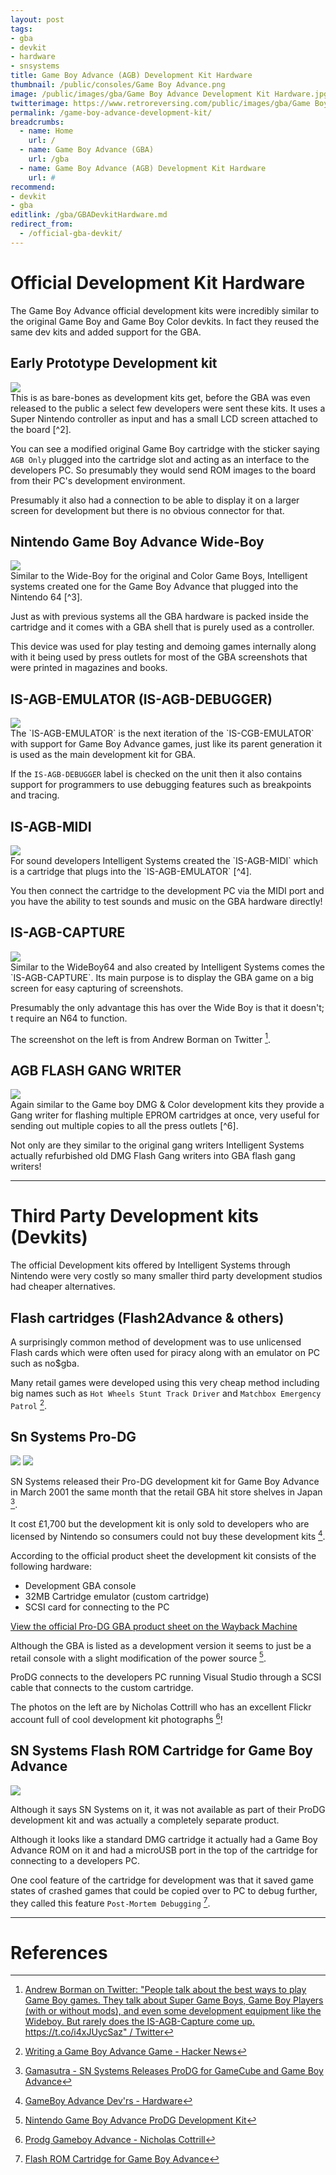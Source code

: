 ```yaml
---
layout: post
tags: 
- gba
- devkit
- hardware
- snsystems
title: Game Boy Advance (AGB) Development Kit Hardware
thumbnail: /public/consoles/Game Boy Advance.png
image: /public/images/gba/Game Boy Advance Development Kit Hardware.jpg
twitterimage: https://www.retroreversing.com/public/images/gba/Game Boy Advance Development Kit Hardware.jpg
permalink: /game-boy-advance-development-kit/
breadcrumbs:
  - name: Home
    url: /
  - name: Game Boy Advance (GBA)
    url: /gba
  - name: Game Boy Advance (AGB) Development Kit Hardware
    url: #
recommend: 
- devkit
- gba
editlink: /gba/GBADevkitHardware.md
redirect_from:
  - /official-gba-devkit/
---
```


# Official Development Kit Hardware
The Game Boy Advance official development kits were incredibly similar to the original Game Boy and Game Boy Color devkits. In fact they reused the same dev kits and added support for the GBA.

## Early Prototype Development kit
<section class="postSection">
    <img src="/public/images/gba/GBA Early Prototype.jpg" class="wow slideInLeft postImage" />

<div markdown="1">
This is as bare-bones as development kits get, before the GBA was even released to the public a select few developers were sent these kits. It uses a Super Nintendo controller as input and has a small LCD screen attached to the board [^2].

You can see a modified original Game Boy cartridge with the sticker saying `AGB Only` plugged into the cartridge slot and acting as an interface to the developers PC. So presumably they would send ROM images to the board from their PC's development environment.

Presumably it also had a connection to be able to display it on a larger screen for development but there is no obvious connector for that.
</div>
</section>

## Nintendo Game Boy Advance Wide-Boy
<section class="postSection">
    <img src="/public/images/gba/GBA WideBoy64.jpg" class="wow slideInLeft postImage" />
<div markdown="1">
Similar to the Wide-Boy for the original and Color Game Boys, Intelligent systems created one for the Game Boy Advance that plugged into the Nintendo 64 [^3].

Just as with previous systems all the GBA hardware is packed inside the cartridge and it comes with a GBA shell that is purely used as a controller.

This device was used for play testing and demoing games internally along with it being used by press outlets for most of the GBA screenshots that were printed in magazines and books.
</div>
</section>

## IS-AGB-EMULATOR (IS-AGB-DEBUGGER)
<section class="postSection">
    <img src="/public/images/gba/IS-AGB-EMULATOR.jpg" class="wow slideInLeft postImage" />

<div markdown="1">
The `IS-AGB-EMULATOR` is the next iteration of the `IS-CGB-EMULATOR` with support for Game Boy Advance games, just like its parent generation it is used as the main development kit for GBA.

If the `IS-AGB-DEBUGGER` label is checked on the unit then it also contains support for programmers to use debugging features such as breakpoints and tracing.
</div>
</section>

## IS-AGB-MIDI
<section class="postSection">
    <img src="/public/images/gba/IS-AGB-MIDI.png" class="wow slideInLeft postImage" />

<div markdown="1">
For sound developers Intelligent Systems created the `IS-AGB-MIDI` which is a cartridge that plugs into the `IS-AGB-EMULATOR` [^4].

You then connect the cartridge to the development PC via the MIDI port and you have the ability to test sounds and music on the GBA hardware directly!
</div>
</section>

## IS-AGB-CAPTURE

<section class="postSection">
    <img src="/public/images/gba/IS-AGB-CAPTURE.jpg" class="wow slideInLeft postImage" />

<div markdown="1">
Similar to the WideBoy64 and also created by Intelligent Systems comes the `IS-AGB-CAPTURE`. Its main purpose is to display the GBA game on a big screen for easy capturing of screenshots.

Presumably the only advantage this has over the Wide Boy is that it doesn't; t require an N64 to function.

The screenshot on the left is from Andrew Borman on Twitter [^5].
</div>
</section>

## AGB FLASH GANG WRITER
<section class="postSection">
    <img src="/public/images/gba/AGB ROM Flash Gang Writer 2.0.png" class="wow slideInLeft postImage" />

<div markdown="1">
Again similar to the Game boy DMG & Color development kits they provide a Gang writer for flashing multiple EPROM cartridges at once, very useful for sending out multiple copies to all the press outlets [^6].

Not only are they similar to the original gang writers Intelligent Systems actually refurbished old DMG Flash Gang writers into GBA flash gang writers!
</div>
</section>

---
# Third Party Development kits (Devkits)
The official Development kits offered by Intelligent Systems through Nintendo were very costly so many smaller third party development studios had cheaper alternatives.

## Flash cartridges (Flash2Advance & others)
A surprisingly common method of development was to use unlicensed Flash cards which were often used for piracy along with an emulator on PC such as no$gba. 

Many retail games were developed using this very cheap method including big names such as `Hot Wheels Stunt Track Driver` and `Matchbox Emergency Patrol` [^1].

## Sn Systems Pro-DG
<section class="postSection">
    <img src="/public/images/gba/ProDG GBA devkit photo by Nicholas Cottrill.jpg" class="wow slideInLeft postImage" />
    <img src="/public/images/gba/ProDG GBA photo by Nicholas Cottrill.jpg" class="wow slideInLeft postImage" />
<div markdown="1">

SN Systems released their Pro-DG development kit for Game Boy Advance in March 2001 the same month that the retail GBA hit store shelves in Japan [^7].

It cost £1,700 but the development kit is only sold to developers who are licensed by Nintendo so consumers could not buy these development kits [^8].

According to the official product sheet the development kit consists of the following hardware:
* Development GBA console
* 32MB Cartridge emulator (custom cartridge)
* SCSI card for connecting to the PC

[View the official Pro-DG GBA product sheet on the Wayback Machine](http://web.archive.org/web/20040612123439/http://www.snsys.com/Products/ProductSheets/ProDGAGB-E-headed.pdf)

Although the GBA is listed as a development version it seems to just be a retail console with a slight modification of the power source [^10].

ProDG connects to the developers PC running Visual Studio through a SCSI cable that connects to the custom cartridge.

The photos on the left are by Nicholas Cottrill who has an excellent Flickr account full of cool development kit photographs [^9]!

</div>
</section>

## SN Systems Flash ROM Cartridge for Game Boy Advance
<section class="postSection">
    <img src="/public/images/gba/SN Systems Game Boy Cartridge.jpg" class="wow slideInLeft postImage" />
<div markdown="1">

Although it says SN Systems on it, it was not available as part of their ProDG development kit and was actually a completely separate product.

Although it looks like a standard DMG cartridge it actually had a Game Boy Advance ROM on it and had a microUSB port in the top of the cartridge for connecting to a developers PC.

One cool feature of the cartridge for development was that it saved game states of crashed games that could be copied over to PC to debug further, they called this feature `Post-Mortem Debugging` [^11].
</div>
</section>

---
# References
[^1]: [Writing a Game Boy Advance Game - Hacker News](https://news.ycombinator.com/item?id=10096634)
[^2]: [Game Boy Advance Development Kit Revealed - IGN](https://uk.ign.com/articles/2000/08/22/game-boy-advance-development-kit-revealed)
[^3]: [Nintendo Game Boy Advance Wide-Boy (for N64)](https://devkits.handheldmuseum.com/GBA_Wideboy.htm)
[^4]: [Game Boy Advance TS Board - ASSEMbler Games Archive](https://www.assembler-games.com/threads/game-boy-advance-ts-board.61693/)
[^5]: [Andrew Borman on Twitter: "People talk about the best ways to play Game Boy games. They talk about Super Game Boys, Game Boy Players (with or without mods), and even some development equipment like the Wideboy. But rarely does the IS-AGB-Capture come up. https://t.co/i4xJUycSaz" / Twitter](https://twitter.com/borman18/status/1056336154755297282)
[^6]: [Project Pokemon Forums](https://projectpokemon.org/home/forums/topic/39517-gen-3-event-generation-algorithm-research-10anniv-etc/page/16/)
[^7]: [Gamasutra - SN Systems Releases ProDG for GameCube and Game Boy Advance](https://www.gamasutra.com/view/news/243/blogs/rss/)
[^8]: [GameBoy Advance Dev'rs - Hardware](https://www.devrs.com/gba/hardware.php)
[^9]: [Prodg Gameboy Advance - Nicholas Cottrill](https://www.flickr.com/photos/icarusnick/6096215559/in/photostream/)
[^10]: [Nintendo Game Boy Advance ProDG Development Kit](http://devkits.handheldmuseum.com/GBC-ProDG/index.htm)
[^11]: [Flash ROM Cartridge for Game Boy Advance](http://web.archive.org/web/20030811012110/http://www.snsystems.com/GameBoyAdvance/flashcart.htm)
